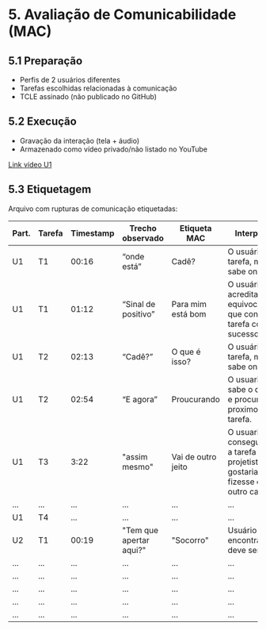 # 5. Avaliação de Comunicabilidade (MAC)

## 5.1 Preparação
- Perfis de 2 usuários diferentes
- Tarefas escolhidas relacionadas à comunicação
- TCLE assinado (não publicado no GitHub)

## 5.2 Execução
- Gravação da interação (tela + áudio)
- Armazenado como vídeo privado/não listado no YouTube

[Link vídeo U1](https://youtu.be/VKRwjndxzDY?si=__2hUHLLjhuPqPnE)  

## 5.3 Etiquetagem
Arquivo com rupturas de comunicação etiquetadas:

| Part. | Tarefa | Timestamp | Trecho observado | Etiqueta MAC | Interpretação |
|-------|--------|-----------|------------------|--------------|---------------|
| U1    | T1     | 00:16     | “onde está” | Cadê? | O usuário sabe a tarefa, mas não sabe onde fica. |
| U1    | T1     | 01:12     | “Sinal de positivo” | Para mim está bom | O usuário acredita equivocadamente que concluiu a tarefa com sucesso. |
| U1    | T2     | 02:13     | “Cadê?” | O que é isso? | O usuário sabe a tarefa, mas não sabe onde fica. |
| U1    | T2     | 02:54     | “E agora” | Proucurando | O usuario nao sabe o que fazer e procura qual o proximo passo da tarefa. |
| U1   | T3    |  3:22      | "assim mesmo"    | Vai de outro jeito | O usuario nao consegue realizar a tarefa como o projetista gostaria que ela o fizesse e segue outro caminhao |
| ...   | ...    | ...       | ...              | ...          | ...           |
| U1   | T4    | ...       | ...              | ...          | ...           |
| U2    | T1     | 00:19     | "Tem que apertar aqui?"              | "Socorro"          | Usuário não encontra o que deve ser feito           |
| ...   | ...    | ...       | ...              | ...          | ...           |
| ...   | ...    | ...       | ...              | ...          | ...           |
| ...   | ...    | ...       | ...              | ...          | ...           |
| ...   | ...    | ...       | ...              | ...          | ...           |
| ...   | ...    | ...       | ...              | ...          | ...           | 





